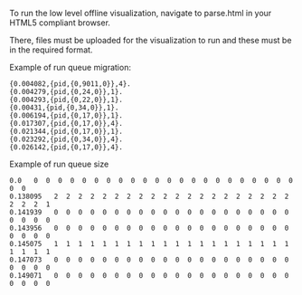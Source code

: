 To run the low level offline visualization, navigate to parse.html in your HTML5 compliant browser.

There, files must be uploaded for the visualization to run and these must be in the required format.

Example of run queue migration:
```
{0.004082,{pid,{0,9011,0}},4}.
{0.004279,{pid,{0,24,0}},1}.
{0.004293,{pid,{0,22,0}},1}.
{0.00431,{pid,{0,34,0}},1}.
{0.006194,{pid,{0,17,0}},1}.
{0.017307,{pid,{0,17,0}},4}.
{0.021344,{pid,{0,17,0}},1}.
{0.023292,{pid,{0,34,0}},4}.
{0.026142,{pid,{0,17,0}},4}.
```

Example of run queue size
```
0.0   0  0  0  0  0  0  0  0  0  0  0  0  0  0  0  0  0  0  0  0  0  0  0  0  
0.138095   2  2  2  2  2  2  2  2  2  2  2  2  2  2  2  2  2  2  2  2  2  2  2  1  
0.141939   0  0  0  0  0  0  0  0  0  0  0  0  0  0  0  0  0  0  0  0  0  0  0  0  
0.143956   0  0  0  0  0  0  0  0  0  0  0  0  0  0  0  0  0  0  0  0  0  0  0  0  
0.145075   1  1  1  1  1  1  1  1  1  1  1  1  1  1  1  1  1  1  1  1  1  1  1  1  
0.147073   0  0  0  0  0  0  0  0  0  0  0  0  0  0  0  0  0  0  0  0  0  0  0  0  
0.149071   0  0  0  0  0  0  0  0  0  0  0  0  0  0  0  0  0  0  0  0  0  0  0  0  
```